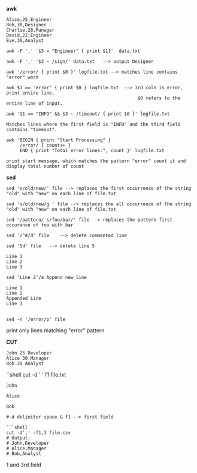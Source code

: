 **awk**

```csv
Alice,25,Engineer
Bob,30,Designer
Charlie,28,Manager
David,22,Engineer
Eve,30,Analyst
```

```shell
awk -F ',' `$3 = "Engineer" { print $1}'  data.txt

awk -F ',' '$3 ~ /sign/' data.txt   --> output Designer

awk '/error/ { print $0 }' logfile.txt --> matches line contains "error" word

awk $3 == 'error' { print $0 } logfile.txt  --> 3rd coln is error, print entire line,
                                                 $0 refers to the entire line of input.

awk '$1 == "INFO" && $3 ~ /timeout/ { print $0 }' logfile.txt

Matches lines where the first field is "INFO" and the third field contains "timeout".

awk 'BEGIN { print "Start Processing" }
     /error/ { count++ }
     END { print "Total error lines:", count }' logfile.txt

print start message, which matches the pattern "error" count it and display total number of count

```

**sed**

```shell
sed 's/old/new/' file --> replaces the first occurrence of the string "old" with "new" on each line of file.txt

sed 's/old/new/g ' file --> replaces the all occurrence of the string "old" with "new" on each line of file.txt

sed '/pattern/ s/foo/bar/' file --> replaces the pattern first occurance of foo with bar

sed '/^#/d' file	--> delete commented line

sed '5d' file	--> delete line 5 
```
```nginx
Line 1
Line 2
Line 3
```

```shell
sed 'Line 2'/a Append new line
```
```nginx
Line 1
Line 2
Appended Line
Line 3
```

```shell

sed -n '/error/p' file

```

print only lines matching "error" pattern

**CUT**

```nginx
John 25 Developer
Alice 30 Manager
Bob 28 Analyst
```
``shell
cut -d ' ' f1 file.txt 
```
John

Alice

Bob

#-d delimiter space & f1 --> first field

```shell
cut -d',' -f1,3 file.csv
# Output:
# John,Developer
# Alice,Manager
# Bob,Analyst
```
1 and 3rd field











